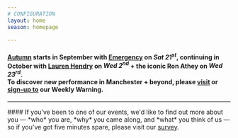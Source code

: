 ```yaml
---
# CONFIGURATION
layout: home
season: homepage

---
```

#### [Autumn](/current/2019-autumnwinter) starts in September with [Emergency](/current/2019-emergency) on *Sat 21<sup>st</sup>*, continuing in October with [Lauren Hendry](/current/2019-autumnwinter/hendry) on *Wed 2<sup>nd</sup>* + the iconic Ron Athey on *Wed 23<sup>rd</sup>*.<br>To discover new performance in Manchester + beyond, please <a href="http://wordofwarning.posthaven.com" target="_blank">visit</a> or <a href="http://eepurl.com/i_Odb" target="_blank">sign-up to</a> our Weekly Warning.         
<hr>               
#### If you've been to one of our events, we'd like to find out more about you — *who* you are, *why* you came along, and *what* you think of us — so if you've got five minutes spare, please visit our <a href="http://research.audiencesurveys.org/s.asp?k=152950990710" target="_blank">survey</a>.
